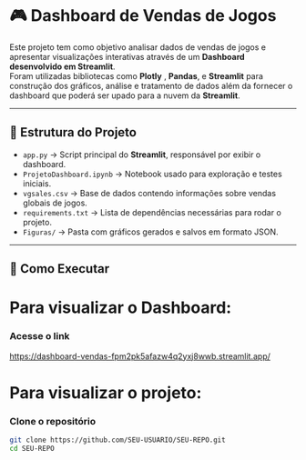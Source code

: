 # 🎮 Dashboard de Vendas de Jogos

Este projeto tem como objetivo analisar dados de vendas de jogos e apresentar visualizações interativas através de um **Dashboard desenvolvido em Streamlit**.  
Foram utilizadas bibliotecas como **Plotly** , **Pandas**, e **Streamlit** para construção dos gráficos, análise e tratamento de dados além da fornecer o dashboard que poderá ser upado para a nuvem da **Streamlit**.

---

## 📂 Estrutura do Projeto

- `app.py` → Script principal do **Streamlit**, responsável por exibir o dashboard.  
- `ProjetoDashboard.ipynb` → Notebook usado para exploração e testes iniciais.  
- `vgsales.csv` → Base de dados contendo informações sobre vendas globais de jogos.  
- `requirements.txt` → Lista de dependências necessárias para rodar o projeto.  
- `Figuras/` → Pasta com gráficos gerados e salvos em formato JSON.  

---

## 🚀 Como Executar

# Para visualizar o Dashboard:
### Acesse o link
https://dashboard-vendas-fpm2pk5afazw4q2yxj8wwb.streamlit.app/

# Para visualizar o projeto:
### Clone o repositório
```bash
git clone https://github.com/SEU-USUARIO/SEU-REPO.git
cd SEU-REPO
